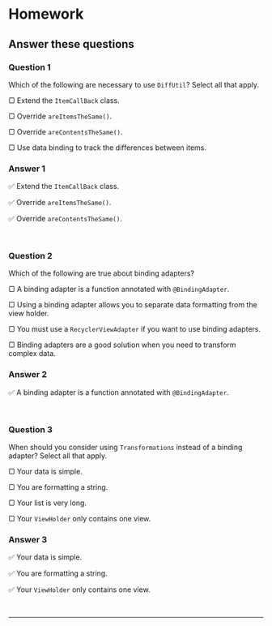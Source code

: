 # Homework

## **Answer these questions**

### **Question 1**

Which of the following are necessary to use `DiffUtil`? Select all that apply.

▢ Extend the `ItemCallBack` class.

▢ Override `areItemsTheSame()`.

▢ Override `areContentsTheSame()`.

▢ Use data binding to track the differences between items.

### Answer 1

:white_check_mark: Extend the `ItemCallBack` class.

:white_check_mark: Override `areItemsTheSame()`.

:white_check_mark: Override `areContentsTheSame()`.

<br>

### **Question** **2**

Which of the following are true about binding adapters?

▢ A binding adapter is a function annotated with `@BindingAdapter`.

▢ Using a binding adapter allows you to separate data formatting from the view holder.

▢ You must use a `RecyclerViewAdapter` if you want to use binding adapters.

▢ Binding adapters are a good solution when you need to transform complex data.

### Answer 2

:white_check_mark: A binding adapter is a function annotated with `@BindingAdapter`.

<br>

### **Question** **3**

When should you consider using `Transformations` instead of a binding adapter? Select all that apply.

▢ Your data is simple.

▢ You are formatting a string.

▢ Your list is very long.

▢ Your `ViewHolder` only contains one view.

### Answer 3

:white_check_mark: Your data is simple.

:white_check_mark: You are formatting a string.

:white_check_mark: Your `ViewHolder` only contains one view.

<br>

---

